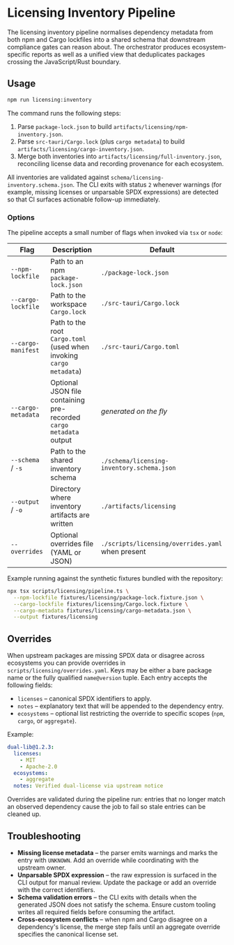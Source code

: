 # Licensing Inventory Pipeline

The licensing inventory pipeline normalises dependency metadata from both npm
and Cargo lockfiles into a shared schema that downstream compliance gates can
reason about. The orchestrator produces ecosystem-specific reports as well as a
unified view that deduplicates packages crossing the JavaScript/Rust boundary.

## Usage

```bash
npm run licensing:inventory
```

The command runs the following steps:

1. Parse `package-lock.json` to build `artifacts/licensing/npm-inventory.json`.
2. Parse `src-tauri/Cargo.lock` (plus `cargo metadata`) to build
   `artifacts/licensing/cargo-inventory.json`.
3. Merge both inventories into `artifacts/licensing/full-inventory.json`,
   reconciling license data and recording provenance for each ecosystem.

All inventories are validated against `schema/licensing-inventory.schema.json`.
The CLI exits with status `2` whenever warnings (for example, missing licenses
or unparsable SPDX expressions) are detected so that CI surfaces actionable
follow-up immediately.

### Options

The pipeline accepts a small number of flags when invoked via `tsx` or `node`:

| Flag | Description | Default |
| --- | --- | --- |
| `--npm-lockfile` | Path to an npm `package-lock.json` | `./package-lock.json` |
| `--cargo-lockfile` | Path to the workspace `Cargo.lock` | `./src-tauri/Cargo.lock` |
| `--cargo-manifest` | Path to the root `Cargo.toml` (used when invoking `cargo metadata`) | `./src-tauri/Cargo.toml` |
| `--cargo-metadata` | Optional JSON file containing pre-recorded `cargo metadata` output | _generated on the fly_ |
| `--schema` / `-s` | Path to the shared inventory schema | `./schema/licensing-inventory.schema.json` |
| `--output` / `-o` | Directory where inventory artifacts are written | `./artifacts/licensing` |
| `--overrides` | Optional overrides file (YAML or JSON) | `./scripts/licensing/overrides.yaml` when present |

Example running against the synthetic fixtures bundled with the repository:

```bash
npx tsx scripts/licensing/pipeline.ts \
  --npm-lockfile fixtures/licensing/package-lock.fixture.json \
  --cargo-lockfile fixtures/licensing/Cargo.lock.fixture \
  --cargo-metadata fixtures/licensing/cargo-metadata.json \
  --output fixtures/licensing
```

## Overrides

When upstream packages are missing SPDX data or disagree across ecosystems you
can provide overrides in `scripts/licensing/overrides.yaml`. Keys may be either a
bare package name or the fully qualified `name@version` tuple. Each entry accepts
the following fields:

- `licenses` – canonical SPDX identifiers to apply.
- `notes` – explanatory text that will be appended to the dependency entry.
- `ecosystems` – optional list restricting the override to specific scopes (`npm`,
  `cargo`, or `aggregate`).

Example:

```yaml
dual-lib@1.2.3:
  licenses:
    - MIT
    - Apache-2.0
  ecosystems:
    - aggregate
  notes: Verified dual-license via upstream notice
```

Overrides are validated during the pipeline run: entries that no longer match an
observed dependency cause the job to fail so stale entries can be cleaned up.

## Troubleshooting

- **Missing license metadata** – the parser emits warnings and marks the entry
  with `UNKNOWN`. Add an override while coordinating with the upstream owner.
- **Unparsable SPDX expression** – the raw expression is surfaced in the CLI
  output for manual review. Update the package or add an override with the
  correct identifiers.
- **Schema validation errors** – the CLI exits with details when the generated
  JSON does not satisfy the schema. Ensure custom tooling writes all required
  fields before consuming the artifact.
- **Cross-ecosystem conflicts** – when npm and Cargo disagree on a dependency's
  license, the merge step fails until an aggregate override specifies the
  canonical license set.
